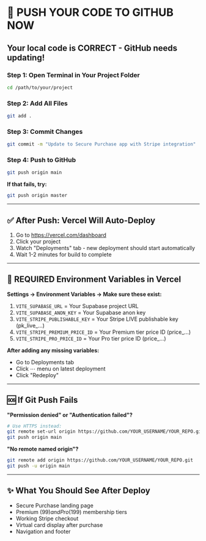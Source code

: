 # 🚀 PUSH YOUR CODE TO GITHUB NOW

## Your local code is CORRECT - GitHub needs updating!

### Step 1: Open Terminal in Your Project Folder
```bash
cd /path/to/your/project
```

### Step 2: Add All Files
```bash
git add .
```

### Step 3: Commit Changes
```bash
git commit -m "Update to Secure Purchase app with Stripe integration"
```

### Step 4: Push to GitHub
```bash
git push origin main
```

**If that fails, try:**
```bash
git push origin master
```

---

## ✅ After Push: Vercel Will Auto-Deploy

1. Go to https://vercel.com/dashboard
2. Click your project
3. Watch "Deployments" tab - new deployment should start automatically
4. Wait 1-2 minutes for build to complete

---

## 🔑 REQUIRED Environment Variables in Vercel

**Settings → Environment Variables → Make sure these exist:**

1. `VITE_SUPABASE_URL` = Your Supabase project URL
2. `VITE_SUPABASE_ANON_KEY` = Your Supabase anon key
3. `VITE_STRIPE_PUBLISHABLE_KEY` = Your Stripe LIVE publishable key (pk_live_...)
4. `VITE_STRIPE_PREMIUM_PRICE_ID` = Your Premium tier price ID (price_...)
5. `VITE_STRIPE_PRO_PRICE_ID` = Your Pro tier price ID (price_...)

**After adding any missing variables:**
- Go to Deployments tab
- Click ⋯ menu on latest deployment
- Click "Redeploy"

---

## 🆘 If Git Push Fails

**"Permission denied" or "Authentication failed"?**

```bash
# Use HTTPS instead:
git remote set-url origin https://github.com/YOUR_USERNAME/YOUR_REPO.git
git push origin main
```

**"No remote named origin"?**

```bash
git remote add origin https://github.com/YOUR_USERNAME/YOUR_REPO.git
git push -u origin main
```

---

## ✨ What You Should See After Deploy

- Secure Purchase landing page
- Premium ($99) and Pro ($199) membership tiers
- Working Stripe checkout
- Virtual card display after purchase
- Navigation and footer
